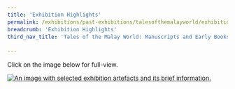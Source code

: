 ```yaml
---
title: 'Exhibition Highlights'
permalink: /exhibitions/past-exhibitions/talesofthemalayworld/exhibition-highlights/
breadcrumb: 'Exhibition Highlights'
third_nav_title: 'Tales of the Malay World: Manuscripts and Early Books'

---
```



<p>Click on the image below for full-view.</p>

<a href="/images/event-images/tmw/tales-of-the-malay-world-exhibition-highlights-high.jpg"><img srcset="/images/event-images/tmw/tales-of-the-malay-world-exhibition-highlights-low_400w.jpg 400w, /images/event-images/tmw/tales-of-the-malay-world-exhibition-highlights-low_1000w.jpg 1000w" sizes="(max-width: 500px) 40vw, 100vw" height="2137" width="1000" src="/images/event-images/tmw/tales-of-the-malay-world-exhibition-highlights-low_400w.jpg" alt="An image with selected exhibition artefacts and its brief information."></a>